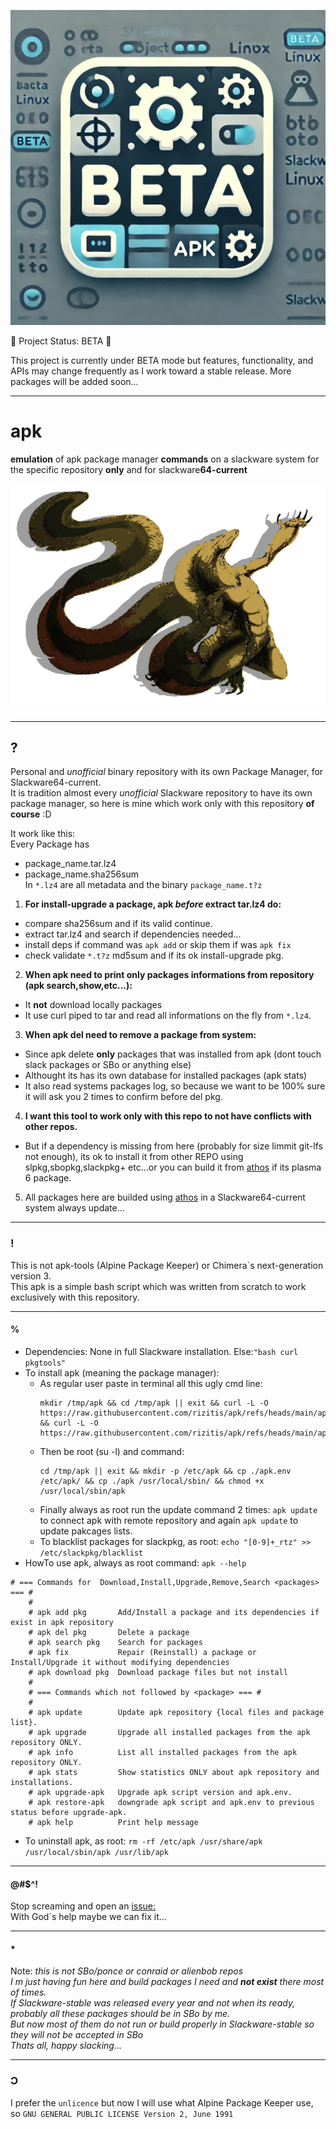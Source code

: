 ![TESTING](./BETA.webp)


🚧 Project Status: BETA 🚧

This project is currently under BETA  mode  but features, functionality, and APIs may change frequently as I work toward a stable release.
More packages will be added soon...


---

# apk
**emulation** of apk package manager **commands** on a slackware system for the specific repository **only** and for slackware**64-current**

![apk](./apk.svg)

---

## ?
Personal and *unofficial* binary repository with its own Package Manager, for Slackware64-current.<br>
It is tradition almost every *unofficial* Slackware repository to have its own package manager, so here is mine which work only with this repository **of course** :D<br>

It work like this:<br>
Every Package has
 - package_name.tar.lz4
 - package_name.sha256sum
<br>In `*.lz4` are all metadata and the binary `package_name.t?z`<br>

1. **For install-upgrade a package, apk *before* extract tar.lz4 do:** 
 - compare sha256sum and if its valid continue.<br>
 - extract tar.lz4 and search if dependencies needed...
 - install deps if command was `apk add` or skip them if was `apk fix`
 - check validate `*.t?z` md5sum and if its ok install-upgrade pkg. 

2. **When apk need to print only packages informations from repository (apk search,show,etc...):**
 - It **not** download locally packages 
 - It use curl piped to tar and read all informations on the fly from `*.lz4`. 
 
3. **When apk del need to remove a package from system:**
 - Since apk delete **only** packages that was installed from apk (dont touch slack packages or SBo or anything else)
 - Althought its has its own database for installed packages (apk stats) 
 - It also read systems packages log, so because we want to be 100% sure it will ask you 2 times to confirm before del pkg.
 
4. **I want this tool to work **only** with this repo to not have conflicts with other repos.**
 - But if a dependency is missing from here (probably for size limmit git-lfs not enough), its ok to install it from other REPO using slpkg,sbopkg,slackpkg+ etc...or you can build it from [athos](https://github.com/rizitis/PLASMA_WORLD/blob/main/AthOS/athos) if its plasma 6 package.
 
5. All packages here are builded using [athos](https://github.com/rizitis/PLASMA_WORLD/blob/main/AthOS/athos) in a Slackware64-current system always update...
 
---

### !
This is not apk-tools (Alpine Package Keeper) or  Chimera`s next-generation version 3.<br>
This apk is a simple bash script which was written from scratch to work exclusively with this repository. 

---

#### %
- Dependencies: None in full Slackware installation. Else:`"bash curl pkgtools"`
- To install apk (meaning the package manager):
  - As regular user paste in terminal all this ugly cmd line:
    ```
    mkdir /tmp/apk && cd /tmp/apk || exit && curl -L -O https://raw.githubusercontent.com/rizitis/apk/refs/heads/main/apk && curl -L -O https://raw.githubusercontent.com/rizitis/apk/refs/heads/main/apk.env
    ```
  - Then be root (su -l) and command:
    ```
    cd /tmp/apk || exit && mkdir -p /etc/apk && cp ./apk.env /etc/apk/ && cp ./apk /usr/local/sbin/ && chmod +x /usr/local/sbin/apk
    ```
  - Finally always as root run the update command 2 times: `apk update` to connect apk with remote repository and again `apk update` to update pakcages lists.
  - To blacklist packages for slackpkg, as root: ```echo "[0-9]+_rtz" >> /etc/slackpkg/blacklist```
- HowTo use apk, always as root command: `apk --help`
```
# === Commands for  Download,Install,Upgrade,Remove,Search <packages> === #
    #
    # apk add pkg       Add/Install a package and its dependencies if exist in apk repository
    # apk del pkg       Delete a package
    # apk search pkg    Search for packages
    # apk fix           Repair (Reinstall) a package or Install/Upgrade it without modifying dependencies
    # apk download pkg  Download package files but not install
    #
    # === Commands which not followed by <package> === #
    #
    # apk update        Update apk repository {local files and package list}.
    # apk upgrade       Upgrade all installed packages from the apk repository ONLY.
    # apk info          List all installed packages from the apk repository ONLY.
    # apk stats         Show statistics ONLY about apk repository and installations.
    # apk upgrade-apk   Upgrade apk script version and apk.env.
    # apk restore-apk   downgrade apk script and apk.env to previous status before upgrade-apk.
    # apk help          Print help message
```
- To uninstall apk, as root: `rm -rf /etc/apk /usr/share/apk /usr/local/sbin/apk /usr/lib/apk` 

---

#### @#$^!
Stop screaming and open an [issue:](https://github.com/rizitis/apk/issues)<br>
With God`s help maybe we can fix it...

---

#### *
Note: *this is not SBo/ponce or conraid or alienbob repos<br>
I m just having fun here and build packages I need and **not exist** there most of times.<br>
If Slackware-stable was released every year and not when its ready, probably all these packages should be in SBo by me.<br>
But now most of them do not run or build properly in Slackware-stable so they will not be accepted in SBo<br>
Thats all, happy slacking...* 

---

### Ɔ
I prefer the `unlicence` but now I will use what Alpine Package Keeper use,<br>
so `GNU GENERAL PUBLIC LICENSE Version 2, June 1991`
